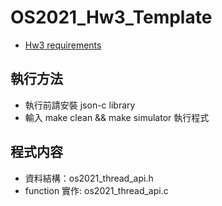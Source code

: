 # OS2021_Hw3_Template
* [Hw3 requirements](https://docs.google.com/presentation/d/1UFuPUwd17Hogh5Vp8GZbnrLRAddGvC1j/edit#slide=id.p3)
## 執行方法
- 執行前請安裝 json-c library
- 輸入 make clean && make simulator 執行程式
## 程式内容
- 資料結構：os2021_thread_api.h
- function 實作: os2021_thread_api.c
